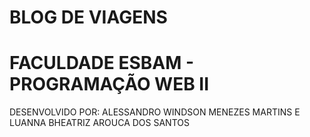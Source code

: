 # BLOG DE VIAGENS

# FACULDADE ESBAM - PROGRAMAÇÃO WEB II

DESENVOLVIDO POR: ALESSANDRO WINDSON MENEZES MARTINS E LUANNA BHEATRIZ AROUCA DOS SANTOS
